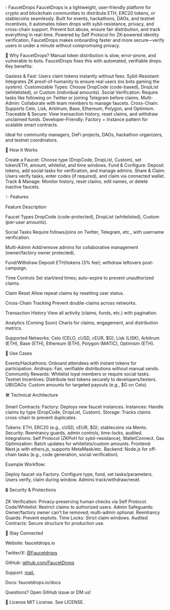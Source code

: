 💧 FaucetDrops
FaucetDrops is a lightweight, user-friendly platform for crypto and blockchain communities to distribute ETH, ERC20 tokens, or stablecoins seamlessly. Built for events, hackathons, DAOs, and testnet incentives, it automates token drops with sybil-resistance, privacy, and cross-chain support. Prevent bot abuse, ensure fair distribution, and track everything in real-time.
Powered by Self Protocol for ZK-powered identity verification, FaucetDrops makes onboarding faster and more secure—verify users in under a minute without compromising privacy.

🌟 Why FaucetDrops?
Manual token distribution is slow, error-prone, and vulnerable to bots. FaucetDrops fixes this with automated, verifiable drops. Key benefits:

Gasless & Fast: Users claim tokens instantly without fees.
Sybil-Resistant: Integrates ZK proof-of-humanity to ensure real users (no bots gaming the system).
Customizable Types: Choose DropCode (code-based), DropList (whitelisted), or Custom (individual amounts).
Social Verification: Require tasks like following on Twitter or joining Telegram before claims.
Multi-Admin: Collaborate with team members to manage faucets.
Cross-Chain: Supports Celo, Lisk, Arbitrum, Base, Ethereum, Polygon, and Optimism.
Traceable & Secure: View transaction history, reset claims, and withdraw unclaimed funds.
Developer-Friendly: Factory + Instance pattern for scalable smart contracts.

Ideal for community managers, DeFi projects, DAOs, hackathon organizers, and testnet coordinators.

🧩 How It Works

Create a Faucet: Choose type (DropCode, DropList, Custom), set token/ETH, amount, whitelist, and time windows.
Fund & Configure: Deposit tokens, add social tasks for verification, and manage admins.
Share & Claim: Users verify tasks, enter codes (if required), and claim via connected wallet.
Track & Manage: Monitor history, reset claims, edit names, or delete inactive faucets.


✨ Features



Feature
Description



Faucet Types
DropCode (code-protected), DropList (whitelisted), Custom (per-user amounts).


Social Tasks
Require follows/joins on Twitter, Telegram, etc., with username verification.


Multi-Admin
Add/remove admins for collaborative management (owner/factory owner protected).


Fund/Withdraw
Deposit ETH/tokens (3% fee); withdraw leftovers post-campaign.


Time Controls
Set start/end times; auto-expire to prevent unauthorized claims.


Claim Reset
Allow repeat claims by resetting user status.


Cross-Chain Tracking
Prevent double-claims across networks.


Transaction History
View all activity (claims, funds, etc.) with pagination.


Analytics (Coming Soon)
Charts for claims, engagement, and distribution metrics.


Supported Networks: Celo (CELO, cUSD, cEUR, $G), Lisk (LISK), Arbitrum (ETH), Base (ETH), Ethereum (ETH), Polygon (MATIC), Optimism (ETH).

💬 Use Cases

Events/Hackathons: Onboard attendees with instant tokens for participation.
Airdrops: Fair, verifiable distributions without manual sends.
Community Rewards: Whitelist loyal members or require social tasks.
Testnet Incentives: Distribute test tokens securely to developers/testers.
UBI/DAOs: Custom amounts for targeted payouts (e.g., $G on Celo).


🛠️ Technical Architecture

Smart Contracts:
Factory: Deploys new faucet instances.
Instances: Handle claims by type (DropCode, DropList, Custom).
Storage: Tracks claims cross-chain to prevent duplicates.


Tokens: ETH, ERC20 (e.g., cUSD, cEUR, $G); stablecoins via Mento.
Security: Reentrancy guards, admin controls, time-locks, audited.
Integrations: Self Protocol (ZKPoH for sybil-resistance), WalletConnect.
Gas Optimization: Batch updates for whitelists/custom amounts.
Frontend: Next.js with ethers.js, supports MetaMask/etc.
Backend: Node.js for off-chain tasks (e.g., code generation, social verification).

Example Workflow:

Deploy faucet via Factory.
Configure type, fund, set tasks/parameters.
Users verify, claim during window.
Admins track/withdraw/reset.


🔒 Security & Protections

ZK Verification: Privacy-preserving human checks via Self Protocol.
Code/Whitelist: Restrict claims to authorized users.
Admin Safeguards: Owner/factory owner can't be removed; multi-admin optional.
Reentrancy Guards: Prevent exploits.
Time Locks: Strict claim windows.
Audited Contracts: Secure structure for production use.




🔗 Stay Connected

Website: faucetdrops.io

Twitter/X: [@Faucetdrops](https://x.com/faucetdrops)

GitHub: [github.com/FaucetDrops](https://github.com/Priveedores-de-soluciones/Faucet_drops/)

Support: [mail.](mailto:drops.faucet@gmail.com)

Docs: faucetdrops.io/docs

Questions? Open GitHub issue or DM us!

📜 License
MIT License. See LICENSE.
